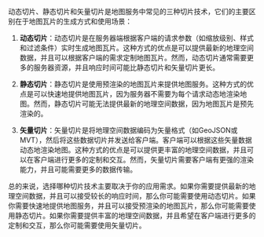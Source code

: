 动态切片、静态切片和矢量切片是地图服务中常见的三种切片技术，它们的主要区别在于地图瓦片的生成方式和使用场景：

1. **动态切片**：动态切片是在服务器端根据客户端的请求参数（如缩放级别、样式和过滤条件）实时生成地图瓦片。这种方式的优点是可以提供最新的地理空间数据，并且可以根据客户端的需求定制地图瓦片。然而，动态切片通常需要更多的服务器资源，并且响应时间可能比静态切片和矢量切片更长。

2. **静态切片**：静态切片是使用预渲染的地图瓦片来提供地图服务。这种方式的优点是可以快速地提供地图瓦片，因为服务器不需要为每个请求动态地渲染地图。然而，静态切片可能无法提供最新的地理空间数据，因为地图瓦片是预先渲染的。

3. **矢量切片**：矢量切片是将地理空间数据编码为矢量格式（如GeoJSON或MVT），然后将这些数据切片并发送给客户端。客户端可以根据这些矢量数据动态地渲染地图。这种方式的优点是可以提供更丰富的地理空间数据，并且可以在客户端进行更多的定制和交互。然而，矢量切片需要客户端有更强的渲染能力，并且可能需要更多的数据传输。

总的来说，选择哪种切片技术主要取决于你的应用需求。如果你需要提供最新的地理空间数据，并且可以接受较长的响应时间，那么你可能需要使用动态切片。如果你需要快速地提供地图服务，并且可以接受预渲染的地图瓦片，那么你可能需要使用静态切片。如果你需要提供丰富的地理空间数据，并且希望在客户端进行更多的定制和交互，那么你可能需要使用矢量切片。